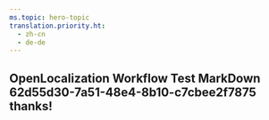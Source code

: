 ```yaml
---
ms.topic: hero-topic
translation.priority.ht: 
  - zh-cn
  - de-de
---
```

## OpenLocalization Workflow Test MarkDown 62d55d30-7a51-48e4-8b10-c7cbee2f7875 thanks!
